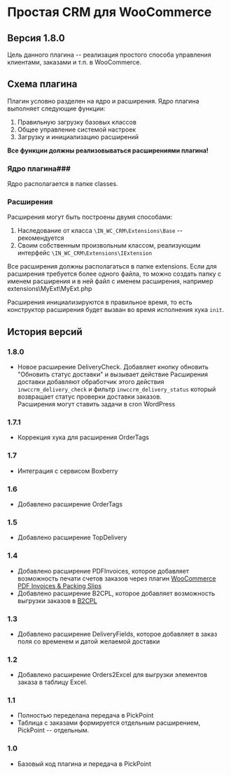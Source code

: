 # Простая CRM для WooCommerce

## Версия 1.8.0

Цель данного плагина -- реализация простого способа управления клиентами, заказами и т.п. в WooCommerce.

## Схема плагина
Плагин условно разделен на ядро и расширения. Ядро плагина выполняет следующие функции:
1. Правильную загрузку базовых классов
2. Общее управление системой настроек
3. Загрузку и инициализацию расширений

**Все функции должны реализовываться расширениями плагина!**

### Ядро плагина###

Ядро располагается в папке classes.

### Расширения

Расширения могут быть построены двумя способами:
1. Наследование от класса ```\IN_WC_CRM\Extensions\Base``` -- рекомендуется
2. Своим собственным произвольным классом, реализующим интерфейс ```\IN_WC_CRM\Extensions\IExtension```

Все расширения должны располагаться в папке extensions. Если для расширения требуется более одного файла, то можно создать папку с именем расширения и в ней файл с именем расширения, например  
extensions\MyExt\MyExt.php

Расширения инициализируются в правильное время, то есть конструктор расширения будет вызван во время исполнения хука ```init```.

## История версий

### 1.8.0
* Новое расширение DeliveryCheck.
  Добавляет кнопку обновить "Обновить статус доставки" и вызывает действие
  Расширения доставки добавляют обработчик этого действия ```inwccrm_delivery_check``` и фильтр ```inwccrm_delivery_status``` который возвращает статус проверки доставки заказов.  
  Расширения могут ставить задачи в cron WordPress

### 1.7.1
* Коррекция хука для расширения OrderTags

### 1.7
* Интеграция с сервисом Boxberry

### 1.6
* Добавлено расширение OrderTags

### 1.5
* Добавлено расширение TopDelivery

### 1.4
* Добавлено расширение PDFInvoices, которое добавляет возможность печати счетов заказов через плагин [WooCommerce PDF Invoices & Packing Slips](https://ru.wordpress.org/plugins/woocommerce-pdf-invoices-packing-slips/)
* Добавлено расширение B2CPL, которое добавляет возможность выгрузки заказов в [B2CPL](https://b2cpl.ru/)

### 1.3
* Добавлено расширение DeliveryFields, которое добавляет в заказ поля со временем и датой желаемой доставки

### 1.2
* Добавлено расширение Orders2Excel для выгрузки элементов заказа в таблицу Excel.

### 1.1
* Полностью переделана передача в PickPoint
* Таблица с заказами формируется отдельным расширением, PickPoint -- отдельным.

### 1.0
* Базовый код плагина и передача в PickPoint

